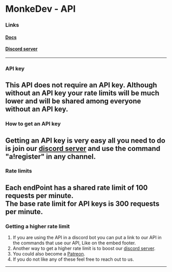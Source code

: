 # MonkeDev - API

### Links
#### [Docs](https://api.monke.vip/)
#### [Discord server](https://monkedev.com/r/discord)
---
### API key
This API does not require an API key. Although without an API key your rate limits will be much lower and will be shared among everyone without an API key.
---
### How to get an API key
Getting an API key is very easy all you need to do is join our [discord server](https://monkedev.com/r/discord) and use the command "a!register" in any channel.
---
### Rate limits 
Each endPoint has a shared rate limit of 100 requests per minute.\
The base rate limit for API keys is 300 requests per minute.
---
### Getting a higher rate limit
1) If you are using the API in a discord bot you can put a link to our API in the commands that use our API, Like on the embed footer.
2) Another way to get a higher rate limit is to boost our [discord server](https://monkedev.com/r/discord).
3) You could also become a [Patreon](https://monke.vip/patreon).
4) If you do not like any of these feel free to reach out to us. 
---
